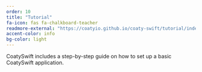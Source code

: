```yaml
---
order: 10
title: "Tutorial"
fa-icon: fas fa-chalkboard-teacher
readmore-external: "https://coatyio.github.io/coaty-swift/tutorial/index.html"
accent-color: info
bg-color: light
---
```


CoatySwift includes a step-by-step guide on how to set up a basic CoatySwift application.
